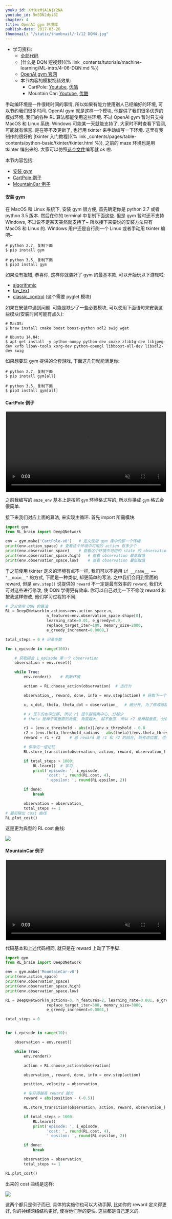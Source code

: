 ```yaml
---
youku_id: XMjUzMjA1NjY2NA
youtube_id: 9m3DN2dyi8I
chapter: 4
title: OpenAI gym 环境库
publish-date: 2017-03-26
thumbnail: "/static/thumbnail/rl/12 DQN4.jpg"
---
```


* 学习资料:
  * [全部代码](https://github.com/MorvanZhou/tutorials/tree/master/Reinforcement_learning_TUT/6_OpenAI_gym)
  * [什么是 DQN 短视频]({% link _contents/tutorials/machine-learning/ML-intro/4-06-DQN.md %})
  * [OpenAI gym 官网](https://gym.openai.com/)
  * 本节内容的模拟视频效果:
    * CartPole: [Youtube](https://www.youtube.com/watch?v=qlqqezju0xo), [优酷](http://v.youku.com/v_show/id_XMTg3NTI2OTQzNg==.html)
    * Mountain Car: [Youtube](https://www.youtube.com/watch?v=r1mNIDN3zNM), [优酷](http://v.youku.com/v_show/id_XMTg3NTI3MDMzMg==.html)

手动编环境是一件很耗时间的事情, 所以如果有能力使用别人已经编好的环境, 可以节约我们很多时间. OpenAI gym 就是这样一个模块, 他提供了我们很多优秀的模拟环境.
我们的各种 RL 算法都能使用这些环境. 不过 OpenAI gym 暂时只支持 MacOS 和 Linux 系统. Windows 可能某一天就能支持了, 大家时不时查看下官网, 可能就有惊喜.
是在等不及更新了, 也行用 tkinter 来手动编写一下环境.
这里有我制作的很好的 [tkinter 入门教程]({% link _contents/pages/table-contents/python-basic/tkinter/tkinter.html %}), 之前的 maze 环境也是用 tkinter
编出来的. 大家可以仿照[这个文件](https://github.com/MorvanZhou/tutorials/blob/master/Reinforcement_learning_TUT/5_Deep_Q_Network/maze_env.py)编写就 ok 啦.

本节内容包括:

* [安装 gym](#install)
* [CartPole 例子](#cartpole)
* [MountainCar 例子](#mountaincar)


<h4 class="tut-h4-pad" id="install">安装 gym</h4>

在 MacOS 和 Linux 系统下, 安装 gym 很方便, 首先确定你是 python 2.7 或者 python 3.5 版本.
然后在你的 terminal 中复制下面这些. 但是 gym 暂时还不支持 Windows, 不过说不定某天突然就支持了~
所以接下来要说的安装方法只有 MacOS 和 Linux 的. Windows 用户还是自行刷一个 Linux 或者手动用 tkinter 编吧~

```shell
# python 2.7, 复制下面
$ pip install gym

# python 3.5, 复制下面
$ pip3 install gym
```

如果没有报错, 恭喜你, 这样你就装好了 gym 的最基本款, 可以开始玩以下游戏啦:

* [algorithmic](https://gym.openai.com/envs#algorithmic)
* [toy_text](https://gym.openai.com/envs#toy_text)
* [classic_control](https://gym.openai.com/envs#classic_control) (这个需要 pyglet 模块)

如果在安装中遇到问题. 可能是缺少了一些必要模块, 可以使用下面语句来安装这些模块(安装时间可能有点久):

```shell
# MacOS:
$ brew install cmake boost boost-python sdl2 swig wget

# Ubuntu 14.04:
$ apt-get install -y python-numpy python-dev cmake zlib1g-dev libjpeg-dev xvfb libav-tools xorg-dev python-opengl libboost-all-dev libsdl2-dev swig
```

如果想要玩 gym 提供的全套游戏, 下面这几句就能满足你:

```shell
# python 2.7, 复制下面
$ pip install gym[all]

# python 3.5, 复制下面
$ pip3 install gym[all]
```



<h4 class="tut-h4-pad" id="cartpole">CartPole 例子</h4>

<div align="center">
<video width="500" controls loop autoplay muted>
  <source src="/static/results/rl/cartpole dqn.mp4" type="video/mp4">
  Your browser does not support HTML5 video.
</video>
</div>

之前我编写的 `maze_env` 基本上是按照 `gym` 环境格式写的, 所以你换成 `gym` 格式会很简单.

接下来我们对应上面的算法, 来实现主循环. 首先 import 所需模块.

```python
import gym
from RL_brain import DeepQNetwork

env = gym.make('CartPole-v0')   # 定义使用 gym 库中的那一个环境
print(env.action_space) # 查看这个环境中可用的 action 有多少个
print(env.observation_space)    # 查看这个环境中可用的 state 的 observation 有多少个
print(env.observation_space.high)   # 查看 observation 最高取值
print(env.observation_space.low)    # 查看 observation 最低取值
```

于之前使用 tkinter 定义的环境有点不一样, 我们可以不适用 `if __name__ == "__main__"` 的方式, 下面是一种类似, 却更简单的写法.
之中我们会用到里面的 reward, 但是 `env.step()` 说提供的 `reward` 不一定是最有效率的 `reward`, 我们大可对这些进行修改,
使 DQN 学得更有效率. 你可以自己对比一下不修改 reward 和 按我这样修改, 他们学习过程的不同.

```python
# 定义使用 DQN 的算法
RL = DeepQNetwork(n_actions=env.action_space.n,
                  n_features=env.observation_space.shape[0],
                  learning_rate=0.01, e_greedy=0.9,
                  replace_target_iter=100, memory_size=2000,
                  e_greedy_increment=0.0008,)

total_steps = 0 # 记录步数

for i_episode in range(100):

    # 获取回合 i_episode 第一个 observation
    observation = env.reset()

    while True:
        env.render()    # 刷新环境

        action = RL.choose_action(observation)  # 选行为

        observation_, reward, done, info = env.step(action) # 获取下一个 state

        x, x_dot, theta, theta_dot = observation_   # 细分开, 为了修改原配的 reward

        # x 是车的水平位移, 所以 r1 是车越偏离中心, 分越少
        # theta 是棒子离垂直的角度, 角度越大, 越不垂直. 所以 r2 是棒越垂直, 分越高

        r1 = (env.x_threshold - abs(x))/env.x_threshold - 0.8
        r2 = (env.theta_threshold_radians - abs(theta))/env.theta_threshold_radians - 0.5
        reward = r1 + r2    # 总 reward 是 r1 和 r2 的结合, 既考虑位置, 也考虑角度, 这样 DQN 学习更有效率

        # 保存这一组记忆
        RL.store_transition(observation, action, reward, observation_)

        if total_steps > 1000:
            RL.learn()  # 学习
            print('episode: ', i_episode,
                  'cost: ', round(RL.cost, 4),
                  ' epsilon: ', round(RL.epsilon, 2))

        if done:
            break

        observation = observation_
        total_steps += 1
# 最后输出 cost 曲线
RL.plot_cost()
```

这是更为典型的 RL cost 曲线:

<img class="course-image" src="/static/results/rl/4-4-1.png">

<h4 class="tut-h4-pad" id="mountaincar">MountainCar 例子</h4>

<div align="center">
<video width="500" controls loop autoplay muted>
  <source src="/static/results/rl/mountaincar dqn.mp4" type="video/mp4">
  Your browser does not support HTML5 video.
</video>
</div>

代码基本和上述代码相同, 就只是在 reward 上动了下手脚.

```python
import gym
from RL_brain import DeepQNetwork

env = gym.make('MountainCar-v0')
print(env.action_space)
print(env.observation_space)
print(env.observation_space.high)
print(env.observation_space.low)

RL = DeepQNetwork(n_actions=3, n_features=2, learning_rate=0.001, e_greedy=0.9,
                  replace_target_iter=300, memory_size=3000,
                  e_greedy_increment=0.0001,)

total_steps = 0


for i_episode in range(10):

    observation = env.reset()

    while True:
        env.render()

        action = RL.choose_action(observation)

        observation_, reward, done, info = env.step(action)

        position, velocity = observation_

        # 车开得越高 reward 越大
        reward = abs(position - (-0.5))

        RL.store_transition(observation, action, reward, observation_)

        if total_steps > 1000:
            RL.learn()
            print('episode: ', i_episode,
                  'cost: ', round(RL.cost, 4),
                  ' epsilon: ', round(RL.epsilon, 2))

        if done:
            break

        observation = observation_
        total_steps += 1

RL.plot_cost()
```

出来的 cost 曲线是这样:

<img class="course-image" src="/static/results/rl/4-4-2.png">

这两个都只是例子而已, 具体的实施你也可以大动手脚, 比如你的 reward 定义得更好, 你的神经网络结构更好, 使得他们学的更快.
这些都是自己定义的.
